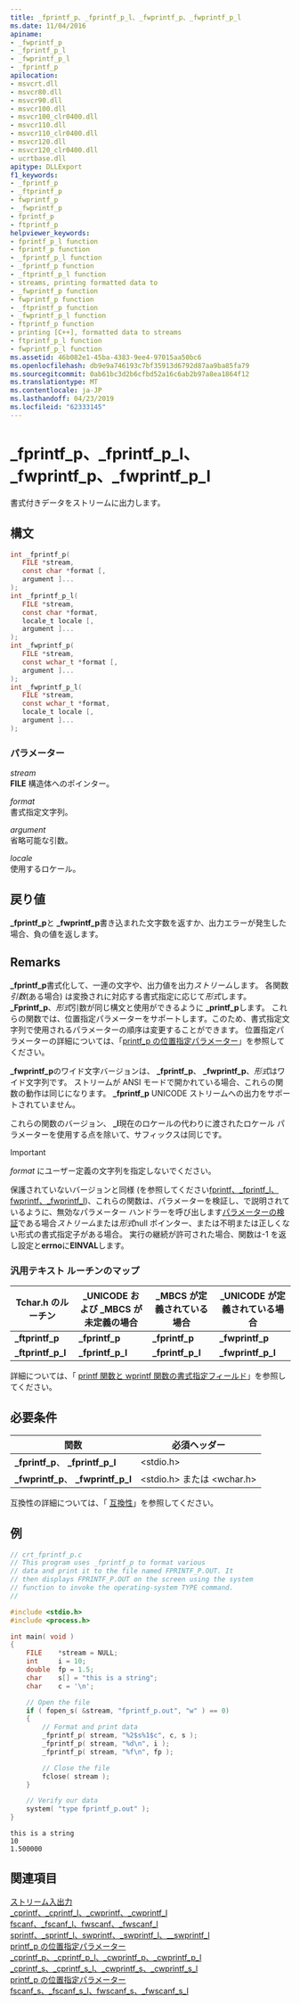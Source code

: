 ```yaml
---
title: _fprintf_p、_fprintf_p_l、_fwprintf_p、_fwprintf_p_l
ms.date: 11/04/2016
apiname:
- _fwprintf_p
- _fprintf_p_l
- _fwprintf_p_l
- _fprintf_p
apilocation:
- msvcrt.dll
- msvcr80.dll
- msvcr90.dll
- msvcr100.dll
- msvcr100_clr0400.dll
- msvcr110.dll
- msvcr110_clr0400.dll
- msvcr120.dll
- msvcr120_clr0400.dll
- ucrtbase.dll
apitype: DLLExport
f1_keywords:
- _fprintf_p
- _ftprintf_p
- fwprintf_p
- _fwprintf_p
- fprintf_p
- ftprintf_p
helpviewer_keywords:
- fprintf_p_l function
- fprintf_p function
- _fprintf_p_l function
- _fprintf_p function
- _ftprintf_p_l function
- streams, printing formatted data to
- _fwprintf_p function
- fwprintf_p function
- _ftprintf_p function
- _fwprintf_p_l function
- ftprintf_p function
- printing [C++], formatted data to streams
- ftprintf_p_l function
- fwprintf_p_l function
ms.assetid: 46b082e1-45ba-4383-9ee4-97015aa50bc6
ms.openlocfilehash: db9e9a746193c7bf35913d6792d87aa9ba85fa79
ms.sourcegitcommit: 0ab61bc3d2b6cfbd52a16c6ab2b97a8ea1864f12
ms.translationtype: MT
ms.contentlocale: ja-JP
ms.lasthandoff: 04/23/2019
ms.locfileid: "62333145"
---
```

# <a name="fprintfp-fprintfpl-fwprintfp-fwprintfpl"></a>_fprintf_p、_fprintf_p_l、_fwprintf_p、_fwprintf_p_l

書式付きデータをストリームに出力します。

## <a name="syntax"></a>構文

```C
int _fprintf_p(
   FILE *stream,
   const char *format [,
   argument ]...
);
int _fprintf_p_l(
   FILE *stream,
   const char *format,
   locale_t locale [,
   argument ]...
);
int _fwprintf_p(
   FILE *stream,
   const wchar_t *format [,
   argument ]...
);
int _fwprintf_p_l(
   FILE *stream,
   const wchar_t *format,
   locale_t locale [,
   argument ]...
);
```

### <a name="parameters"></a>パラメーター

*stream*<br/>
**FILE** 構造体へのポインター。

*format*<br/>
書式指定文字列。

*argument*<br/>
省略可能な引数。

*locale*<br/>
使用するロケール。

## <a name="return-value"></a>戻り値

**_fprintf_p**と **_fwprintf_p**書き込まれた文字数を返すか、出力エラーが発生した場合、負の値を返します。

## <a name="remarks"></a>Remarks

**_fprintf_p**書式化して、一連の文字や、出力値を出力*ストリーム*します。 各関数*引数*(ある場合) は変換されに対応する書式指定に応じて*形式*します。 **_Fprintf_p**、*形式*引数が同じ構文と使用ができるように **_printf_p**します。 これらの関数では、位置指定パラメーターをサポートします。このため、書式指定文字列で使用されるパラメーターの順序は変更することができます。 位置指定パラメーターの詳細については、「[printf_p の位置指定パラメーター](../../c-runtime-library/printf-p-positional-parameters.md)」を参照してください。

**_fwprintf_p**のワイド文字バージョンは、 **_fprintf_p**、 **_fwprintf_p**、*形式*はワイド文字列です。 ストリームが ANSI モードで開かれている場合、これらの関数の動作は同じになります。 **_fprintf_p** UNICODE ストリームへの出力をサポートされていません。

これらの関数のバージョン、 **_l**現在のロケールの代わりに渡されたロケール パラメーターを使用する点を除いて、サフィックスは同じです。

> [!IMPORTANT]
> *format* にユーザー定義の文字列を指定しないでください。

保護されていないバージョンと同様 (を参照してください[fprintf、_fprintf_l、fwprintf、_fwprintf_l](fprintf-fprintf-l-fwprintf-fwprintf-l.md))、これらの関数は、パラメーターを検証し、で説明されているように、無効なパラメーター ハンドラーを呼び出します[パラメーターの検証](../../c-runtime-library/parameter-validation.md)である場合*ストリーム*または*形式*null ポインター、または不明または正しくない形式の書式指定子がある場合。 実行の継続が許可された場合、関数は-1 を返し設定と**errno**に**EINVAL**します。

### <a name="generic-text-routine-mappings"></a>汎用テキスト ルーチンのマップ

|Tchar.h のルーチン|_UNICODE および _MBCS が未定義の場合|_MBCS が定義されている場合|_UNICODE が定義されている場合|
|---------------------|--------------------------------------|--------------------|-----------------------|
|**_ftprintf_p**|**_fprintf_p**|**_fprintf_p**|**_fwprintf_p**|
|**_ftprintf_p_l**|**_fprintf_p_l**|**_fprintf_p_l**|**_fwprintf_p_l**|

詳細については、「 [printf 関数と wprintf 関数の書式指定フィールド](../../c-runtime-library/format-specification-syntax-printf-and-wprintf-functions.md)」を参照してください。

## <a name="requirements"></a>必要条件

|関数|必須ヘッダー|
|--------------|---------------------|
|**_fprintf_p**、 **_fprintf_p_l**|\<stdio.h>|
|**_fwprintf_p**、 **_fwprintf_p_l**|\<stdio.h> または \<wchar.h>|

互換性の詳細については、「 [互換性](../../c-runtime-library/compatibility.md)」を参照してください。

## <a name="example"></a>例

```C
// crt_fprintf_p.c
// This program uses _fprintf_p to format various
// data and print it to the file named FPRINTF_P.OUT. It
// then displays FPRINTF_P.OUT on the screen using the system
// function to invoke the operating-system TYPE command.
//

#include <stdio.h>
#include <process.h>

int main( void )
{
    FILE    *stream = NULL;
    int     i = 10;
    double  fp = 1.5;
    char    s[] = "this is a string";
    char    c = '\n';

    // Open the file
    if ( fopen_s( &stream, "fprintf_p.out", "w" ) == 0)
    {
        // Format and print data
        _fprintf_p( stream, "%2$s%1$c", c, s );
        _fprintf_p( stream, "%d\n", i );
        _fprintf_p( stream, "%f\n", fp );

        // Close the file
        fclose( stream );
    }

    // Verify our data
    system( "type fprintf_p.out" );
}
```

```Output
this is a string
10
1.500000
```

## <a name="see-also"></a>関連項目

[ストリーム入出力](../../c-runtime-library/stream-i-o.md)<br/>
[_cprintf、_cprintf_l、_cwprintf、_cwprintf_l](cprintf-cprintf-l-cwprintf-cwprintf-l.md)<br/>
[fscanf、_fscanf_l、fwscanf、_fwscanf_l](fscanf-fscanf-l-fwscanf-fwscanf-l.md)<br/>
[sprintf、_sprintf_l、swprintf、_swprintf_l、\__swprintf_l](sprintf-sprintf-l-swprintf-swprintf-l-swprintf-l.md)<br/>
[printf_p の位置指定パラメーター](../../c-runtime-library/printf-p-positional-parameters.md)<br/>
[_cprintf_p、_cprintf_p_l、_cwprintf_p、_cwprintf_p_l](cprintf-p-cprintf-p-l-cwprintf-p-cwprintf-p-l.md)<br/>
[_cprintf_s、_cprintf_s_l、_cwprintf_s、_cwprintf_s_l](cprintf-s-cprintf-s-l-cwprintf-s-cwprintf-s-l.md)<br/>
[printf_p の位置指定パラメーター](../../c-runtime-library/printf-p-positional-parameters.md)<br/>
[fscanf_s、_fscanf_s_l、fwscanf_s、_fwscanf_s_l](fscanf-s-fscanf-s-l-fwscanf-s-fwscanf-s-l.md)<br/>
